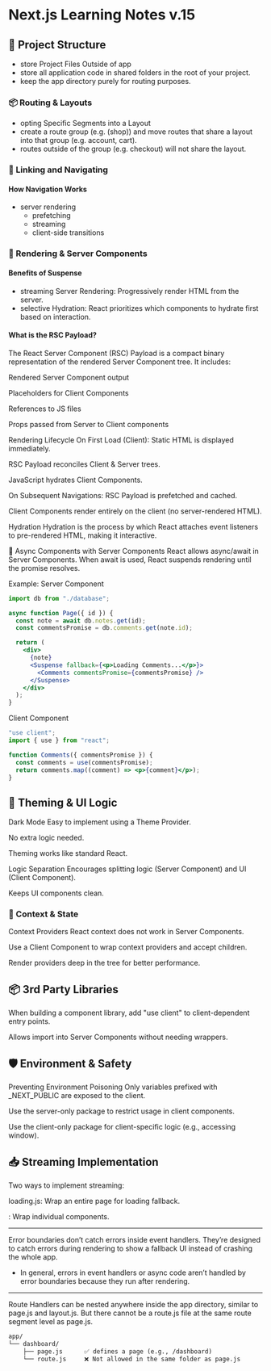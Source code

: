 # Next.js Learning Notes v.15

## 📁 Project Structure

- store Project Files Outside of app
- store all application code in shared folders in the root of your project.
- keep the app directory purely for routing purposes.

### 📦 Routing & Layouts

- opting Specific Segments into a Layout
- create a route group (e.g. (shop)) and move routes that share a layout into that group (e.g. account, cart).
- routes outside of the group (e.g. checkout) will not share the layout.

### 🔗 Linking and Navigating

#### How Navigation Works

- server rendering
  - prefetching
  - streaming
  - client-side transitions

### 🚀 Rendering & Server Components

#### Benefits of Suspense

- streaming Server Rendering: Progressively render HTML from the server.
- selective Hydration: React prioritizes which components to hydrate first based on interaction.

#### What is the RSC Payload?

The React Server Component (RSC) Payload is a compact binary representation of the rendered Server Component tree. It includes:

Rendered Server Component output

Placeholders for Client Components

References to JS files

Props passed from Server to Client components

Rendering Lifecycle
On First Load (Client):
Static HTML is displayed immediately.

RSC Payload reconciles Client & Server trees.

JavaScript hydrates Client Components.

On Subsequent Navigations:
RSC Payload is prefetched and cached.

Client Components render entirely on the client (no server-rendered HTML).

Hydration
Hydration is the process by which React attaches event listeners to pre-rendered HTML, making it interactive.

🧩 Async Components with Server Components
React allows async/await in Server Components. When await is used, React suspends rendering until the promise resolves.

Example:
Server Component

```jsx
import db from "./database";

async function Page({ id }) {
  const note = await db.notes.get(id);
  const commentsPromise = db.comments.get(note.id);

  return (
    <div>
      {note}
      <Suspense fallback={<p>Loading Comments...</p>}>
        <Comments commentsPromise={commentsPromise} />
      </Suspense>
    </div>
  );
}
```

Client Component

```jsx
"use client";
import { use } from "react";

function Comments({ commentsPromise }) {
  const comments = use(commentsPromise);
  return comments.map((comment) => <p>{comment}</p>);
}
```

## 🎨 Theming & UI Logic

Dark Mode
Easy to implement using a Theme Provider.

No extra logic needed.

Theming works like standard React.

Logic Separation
Encourages splitting logic (Server Component) and UI (Client Component).

Keeps UI components clean.

### 🧠 Context & State

Context Providers
React context does not work in Server Components.

Use a Client Component to wrap context providers and accept children.

Render providers deep in the tree for better performance.

## 📦 3rd Party Libraries

When building a component library, add "use client" to client-dependent entry points.

Allows import into Server Components without needing wrappers.

## 🛡️ Environment & Safety

Preventing Environment Poisoning
Only variables prefixed with \_NEXT_PUBLIC are exposed to the client.

Use the server-only package to restrict usage in client components.

Use the client-only package for client-specific logic (e.g., accessing window).

## 📥 Streaming Implementation

Two ways to implement streaming:

loading.js: Wrap an entire page for loading fallback.

<Suspense>: Wrap individual components.

---

Error boundaries don’t catch errors inside event handlers. They’re designed to catch errors during rendering to show a fallback UI instead of crashing the whole app.

- In general, errors in event handlers or async code aren’t handled by error boundaries because they run after rendering.

---

Route Handlers can be nested anywhere inside the app directory, similar to page.js and layout.js. But there cannot be a route.js file at the same route segment level as page.js.

```txt
app/
└── dashboard/
    ├── page.js      ✅ defines a page (e.g., /dashboard)
    └── route.js     ❌ Not allowed in the same folder as page.js

```
